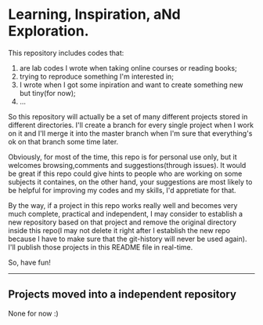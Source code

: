 # Learning, Inspiration, aNd Exploration.  
This repository includes codes that:
1. are lab codes I wrote when taking online courses or reading books;
2. trying to reproduce something I'm interested in;
3. I wrote when I got some inpiration and want to create something new but tiny(for now);
4. ...

So this repository will actually be a set of many different projects stored in different directories. I'll create a branch for every single project when I work on it and I'll merge it into the master branch when I'm sure that everything's ok on that branch some time later.

Obviously, for most of the time, this repo is for personal use only, but it welcomes browsing,comments and suggestions(through issues). It would be great if this repo could give hints to people who are working on some subjects it containes, on the other hand, your suggestions are most likely to be helpful for improving my codes and my skills, I'd appretiate for that.

By the way, if a project in this repo works really well and becomes very much complete, practical and independent, I may consider to establish a new repository based on that project and remove the original directory inside this repo(I may not delete it right after I establish the new repo because I have to make sure that the git-history will never be used again). I'll publish those projects in this README file in real-time.

So, have fun!

--- 

## Projects moved into a independent repository

None for now :)